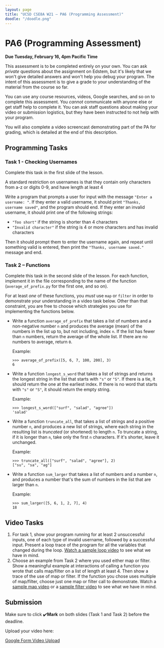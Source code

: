 ```yaml
---
layout: page
title: "UCSD CSE8A W21 – PA6 (Programming Assessment)"
doodle: "/doodle.png"
---
```


# PA6 (Programming Assessment)

**Due Tuesday, February 16, 4pm Pacific Time**

This assessment is to be completed entirely on your own. You can ask
_private_ questions about the assignment on Edstem, but it's likely that we
won't give detailed answers and won't help you debug your program. The intent
of this assessment is to give a grade to your understanding of the material
from the course so far.

You can use any course resources, videos, Google searches, and so on to
complete this assessment. You _cannot_ communicate with anyone else or get
staff help to complete it. You can ask staff questions about making your
video or submission logistics, but they have been instructed to not help with
your program.

You will also complete a video screencast demonstrating part of the PA for
grading, which is detailed at the end of this description.


## Programming Tasks

### Task 1 - Checking Usernames

Complete this task in the first slide of the lesson.

A standard restriction on usernames is that they contain only characters from
a-z or digits 0-9, and have length at least 4

Write a program that prompts a user for input with the message `"Enter a
username: "`. If they enter a valid username, it should print `"Thanks,
username saved"`, and the program should end. If they enter an invalid
username, it should print one of the following strings:

- `"Too short"` if the string is shorter than 4 characters
- `"Invalid character"` if the string is 4 or more characters and has invalid
characters

Then it should prompt them to enter the username again, and repeat until
something valid is entered, then print the `"Thanks, username saved."`
message and end.

### Task 2 – Functions

Complete this task in the second slide of the lesson. For each function,
implement it in the file corresponding to the name of the function
(`average_of_prefix.py` for the first one, and so on).

For at least _one_ of these functions, you _must_ use `map` or `filter` in
order to demonstrate your understanding in a video task below. Other than
that constraint, you are free to choose which strategies you use for
implementing the functions below.

- Write a function `average_of_prefix` that takes a list of numbers and a
non-negative number `n` and produces the average (mean) of the numbers in the
list up to, but not including, index `n`. If the list has fewer than `n`
numbers, return the average of the whole list. If there are no numbers to
average, return `0`.

    Example:

    ```
    >>> average_of_prefix([5, 6, 7, 100, 200], 3)
    6
    ```

- Write a function `longest_s_word` that takes a list of strings and returns
the longest string in the list that starts with `"s"` or `"S"`. If there is a
tie, it should return the one at the earliest index. If there is no word that
starts with `"s"` or `"S"`, it should return the empty string.

    Example:

    ```
    >>> longest_s_word(["surf", "salad", "agree"])
    'salad'
    ```

- Write a function `truncate_all`, that takes a list of strings and a
positive number `n`, and produces a new list of strings, where each string in
the resulting list is _truncated_ (or shortened) to length `n`. To truncate a
string, if it is longer than `n`, take only the first `n` characters. If it's
shorter, leave it unchanged.

    Example:

    ```
    >>> truncate_all(["surf", "salad", "agree"], 2)
    ["su", "sa", "ag"]
    ```

- Write a function `sum_larger` that takes a list of numbers and a number
`n`, and produces a number that's the sum of numbers in the list that are
larger than `n`.

    Example: 

    ```
    >>> sum_larger([5, 6, 1, 2, 7], 4)
    18
    ```

## Video Tasks

1. For task 1, show your program running for at least 2 unsuccessful inputs,
one of each type of invalid username, followed by a successful input. Present
a loop trace of the program for all the variables that changed during the
loop. [Watch a sample loop video](https://drive.google.com/file/d/1dGySNMB23fW0V8fjJBWZw5hmM8kAdY6A/view?usp=sharing) to see what we have in mind.
2. Choose an example from Task 2 where you used either map or
filter. Show a meaningful example at interactions of calling a function you wrote
that calls map/filter on a list of length at least 4. Then show a trace of
the use of map or filter. If the function you chose
uses multiple of map/filter, choose
just one map or filter call to demonstrate. Watch a [sample map
video](https://drive.google.com/file/d/1KqHhi0u-So3sz6cAr57mEPjGfK1f8bGf/view?usp=sharing)
or a [sample filter
video](https://drive.google.com/file/d/12aJeouO9IWdiBAQ1fbXKEko4T7ITf6Uc/view?usp=sharing) to see what we have in mind.

## Submission

Make sure to click ✔️**Mark** on both slides (Task 1 and Task 2) before the
deadline.

Upload your video here: 

[Google Form Video Upload](https://docs.google.com/forms/d/e/1FAIpQLSd5v1z_Xjnu1kyMGMVFnmvlZkxCJqxZ1p6AOZ2bpSAQTs1cNQ/viewform)
